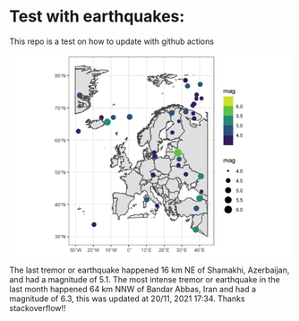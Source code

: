 <!-- README.md is generated from README.Rmd. Please edit that file -->

Test with earthquakes:
======================

This repo is a test on how to update with github actions

![](man/figures/README-unnamed-chunk-2-1.png)

The last tremor or earthquake happened 16 km NE of Shamakhi, Azerbaijan,
and had a magnitude of 5.1. The most intense tremor or earthquake in the
last month happened 64 km NNW of Bandar Abbas, Iran and had a magnitude
of 6.3, this was updated at 20/11, 2021 17:34. Thanks stackoverflow!!

